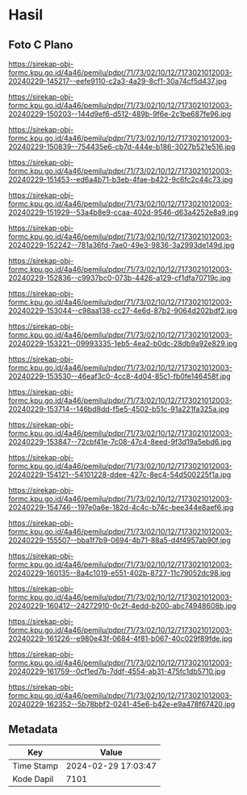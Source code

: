 # Hasil

## Foto C Plano

https://sirekap-obj-formc.kpu.go.id/4a46/pemilu/pdpr/71/73/02/10/12/7173021012003-20240229-145217--eefe9110-c2a3-4a29-8cf1-30a74cf5d437.jpg

https://sirekap-obj-formc.kpu.go.id/4a46/pemilu/pdpr/71/73/02/10/12/7173021012003-20240229-150203--144d9ef6-d512-489b-9f6e-2c1be687fe96.jpg

https://sirekap-obj-formc.kpu.go.id/4a46/pemilu/pdpr/71/73/02/10/12/7173021012003-20240229-150839--754435e6-cb7d-444e-b186-3027b521e516.jpg

https://sirekap-obj-formc.kpu.go.id/4a46/pemilu/pdpr/71/73/02/10/12/7173021012003-20240229-151453--ed6a4b71-b3eb-4fae-b422-9c6fc2c44c73.jpg

https://sirekap-obj-formc.kpu.go.id/4a46/pemilu/pdpr/71/73/02/10/12/7173021012003-20240229-151929--53a4b8e9-ccaa-402d-9546-d63a4252e8a9.jpg

https://sirekap-obj-formc.kpu.go.id/4a46/pemilu/pdpr/71/73/02/10/12/7173021012003-20240229-152242--781a36fd-7ae0-49e3-9836-3a2993de149d.jpg

https://sirekap-obj-formc.kpu.go.id/4a46/pemilu/pdpr/71/73/02/10/12/7173021012003-20240229-152836--c9937bc0-073b-4426-a129-cf1dfa70719c.jpg

https://sirekap-obj-formc.kpu.go.id/4a46/pemilu/pdpr/71/73/02/10/12/7173021012003-20240229-153044--c98aa138-cc27-4e6d-87b2-9064d202bdf2.jpg

https://sirekap-obj-formc.kpu.go.id/4a46/pemilu/pdpr/71/73/02/10/12/7173021012003-20240229-153221--09993335-1eb5-4ea2-b0dc-28db9a92e829.jpg

https://sirekap-obj-formc.kpu.go.id/4a46/pemilu/pdpr/71/73/02/10/12/7173021012003-20240229-153530--46eaf3c0-4cc8-4d04-85c1-fb0fe146458f.jpg

https://sirekap-obj-formc.kpu.go.id/4a46/pemilu/pdpr/71/73/02/10/12/7173021012003-20240229-153714--146bd8dd-f5e5-4502-b51c-91a221fa325a.jpg

https://sirekap-obj-formc.kpu.go.id/4a46/pemilu/pdpr/71/73/02/10/12/7173021012003-20240229-153847--72cbf41e-7c08-47c4-8eed-9f3d19a5ebd6.jpg

https://sirekap-obj-formc.kpu.go.id/4a46/pemilu/pdpr/71/73/02/10/12/7173021012003-20240229-154121--54101228-ddee-427c-8ec4-54d500225f1a.jpg

https://sirekap-obj-formc.kpu.go.id/4a46/pemilu/pdpr/71/73/02/10/12/7173021012003-20240229-154746--197e0a6e-182d-4c4c-b74c-bee344e8aef6.jpg

https://sirekap-obj-formc.kpu.go.id/4a46/pemilu/pdpr/71/73/02/10/12/7173021012003-20240229-155507--bba1f7b9-0694-4b71-88a5-d4f4957ab90f.jpg

https://sirekap-obj-formc.kpu.go.id/4a46/pemilu/pdpr/71/73/02/10/12/7173021012003-20240229-160135--8a4c1019-e551-402b-8727-11c79052dc98.jpg

https://sirekap-obj-formc.kpu.go.id/4a46/pemilu/pdpr/71/73/02/10/12/7173021012003-20240229-160412--24272910-0c2f-4edd-b200-abc74948608b.jpg

https://sirekap-obj-formc.kpu.go.id/4a46/pemilu/pdpr/71/73/02/10/12/7173021012003-20240229-161226--e980e43f-0684-4f81-b067-40c029f89fde.jpg

https://sirekap-obj-formc.kpu.go.id/4a46/pemilu/pdpr/71/73/02/10/12/7173021012003-20240229-161759--0cf1ed7b-7ddf-4554-ab31-475fc1db5710.jpg

https://sirekap-obj-formc.kpu.go.id/4a46/pemilu/pdpr/71/73/02/10/12/7173021012003-20240229-162352--5b78bbf2-0241-45e6-b42e-e9a478f67420.jpg


## Metadata

| Key        | Value               |
| ---------- | ------------------- |
| Time Stamp | 2024-02-29 17:03:47 |
| Kode Dapil | 7101                |



